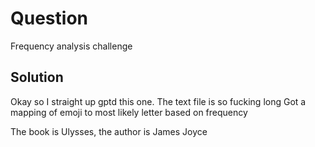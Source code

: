 # Question
Frequency analysis challenge

## Solution
Okay so I straight up gptd this one.
The text file is so fucking long
Got a mapping of emoji to most likely letter based on frequency

The book is Ulysses, the author is James Joyce
